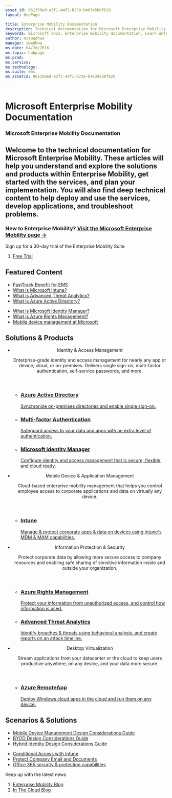 ```yaml
---
asset_id: 961350ed-a3f1-44f1-b239-b46345b8f620
layout: HubPage

title: Enterprise Mobility Documentation  
description: Technical documentation for Microsoft Enterprise Mobility  
keywords: microsoft docs, enterprise mobility documentation, Learn enterprise mobility, enterprise mobility guide, enterprise mobility technical documentation  
author: msswadhwa  
manager: swadhwa  
ms.date: 04/28/2016  
ms.topic: hubpage  
ms.prod:   
ms.service:   
ms.technology:   
ms.suite: ems  
ms.assetid: 961350ed-a3f1-44f1-b239-b46345b8f620  

---
```

# Microsoft Enterprise Mobility Documentation
<article id="main">
    <section id="hero-content" class="graph">
        <h1>Microsoft Enterprise Mobility Documentation</h1>
        <h2>Welcome to the technical documentation for Microsoft Enterprise Mobility. These articles will help you understand and explore the solutions and products within Enterprise Mobility, get started with the services, and plan your implementation. You will also find deep technical content to help deploy and use the services, develop applications, and troubleshoot problems.</h2>
	    <h3>New to Enterprise Mobility? <a href="http://go.microsoft.com/fwlink/?LinkId=816837" target="_blank">Visit the Microsoft Enterprise Mobility page &rarr;</a></h3>
    </section>
    <aside class="alert section-border">
        <p>Sign up for a 30-day trial of the Enterprise Mobility Suite</p>
        <ol class="action-list">
        <li><a href="http://go.microsoft.com/fwlink/?LinkId=816834" target="_blank" class="button-bordered button-translucent">Free Trial</a></li>
        </ol>
    </aside>
    <section id="featured" class="container">
        <h2 class="section-heading"><span class="icon icon-lightbulb-checked"></span> Featured Content</h2>
        <div class="features row">
            <ul class="column-half">
                <li><a href="/enterprise-mobility/solutions/fasttrack-center-benefit-for-enterprise-mobility-suite-ems">FastTrack Benefit for EMS</a></li>
                <li><a href="/intune/understand-explore/introduction-to-microsoft-intune">What is Microsoft Intune?</a></li>
                <li><a href="/advanced-threat-analytics/understand-explore/what-is-ata">What is Advanced Threat Analytics?</a></li>
                <li><a href="/active-directory/active-directory-whatis">What is Azure Active Directory?</a></li>
            </ul>
            <ul class="column-half">
                <li><a href="/microsoft-identity-manager/understand-explore/microsoft-identity-manager-2016">What is Microsoft Identity Manager?</a></li>
                <li><a href="/rights-management/understand-explore/what-is-azure-rms">What is Azure Rights Management?</a></li>
                <li><a href="https://www.microsoft.com/itshowcase/Article/Content/588/Mobile-device-management-at-Microsoft" target="_blank">Mobile device management at Microsoft</a></li>
            </ul>
        </div>
    </section>
    <div id="journeys">
        <section class="container">
            <h2 class="section-heading"><span class="icon icon-inheritance"></span> Solutions &amp; Products</h2>
            <ul class="journeys-list">
                <li class="journey-step">
                    <header class="journey-step-header row">
                            <div class="title column-third">
                                <span class="icon icon-connect"></span>
                                <p>Identity &amp; Access Management</p>
                            </div>
                            <p class="description column-two-thirds">Enterprise-grade identity and access management for nearly any app or device, cloud, or on-premises. Delivers single sign-on, multi-factor authentication, self-service passwords, and more.
                            </p>
                    </header>
                    <section class="journey-step-elements content">
                        <ul class="row">
                            <li class="column column-third">
                                <a href="/active-directory/">
                                <h3>Azure Active Directory</h3>
                                <p>Synchronize on-premises directories and enable single sign-on.</p>
                                </a>
                            </li>
                            <li class="column column-third">
                                <a href="/multi-factor-authentication/">
                                <h3>Multi-factor Authentication</h3>
                                <p>Safeguard access to your data and apps with an extra level of authentication.</p>
                                </a>
                            </li>
                            <li class="column column-third">
                                <a href="/microsoft-identity-manager/">
                                <h3>Microsoft Identity Manager</h3>
                                <p>Configure identity and access management that is secure, flexible, and cloud ready.</p>
                                </a>
                            </li>
                        </ul>
                    </section>
                </li>
                <li class="journey-step">
                    <header class="journey-step-header row">
                            <div class="title column-third">
                                <span class="icon icon-mobile"></span>
                                <p>Mobile Device &amp; Application Management</p>
                            </div>
                            <p class="description column-two-thirds">Cloud-based enterprise mobility management that helps you control employee access to corporate applications and data on virtually any device.
                            </p>
                    </header>
                    <section class="journey-step-elements content">
                        <ul class="row">
                            <li class="column column-third">
                                <a href="/intune/">
                                <h3>Intune</h3>
                                <p>Manage &amp; protect corporate apps &amp; data on devices using Intune's MDM &amp; MAM capabilities.</p>
                                </a>
                            </li>
                        </ul>
                    </section>
                </li>
                <li class="journey-step">
                    <header class="journey-step-header row">
                            <div class="title column-third">
                                <span class="icon icon-shield"></span>
                                <p>Information Protection &amp; Security</p>
                            </div>
                            <p class="description column-two-thirds">Protect corporate data by allowing more secure access to company resources and enabling safe sharing of sensitive information inside and outside your organization.
                            </p>
                    </header>
                    <section class="journey-step-elements content">
                        <ul class="row">
                            <li class="column column-third">
                                <a href="/rights-management/">
                                <h3>Azure Rights Management</h3>
                                <p>Protect your information from unauthorized access, and control how information is used.</p>
                                </a>
                            </li>
                            <li class="column column-third">
                                <a href="/advanced-threat-analytics/">
                                <h3>Advanced Threat Analytics</h3>
                                <p>Identify breaches &amp; threats using behavioral analysis, and create reports on an attack timeline.</p>
                                </a>
                            </li>
                        </ul>
                    </section>
                </li>
                <li class="journey-step">
                    <header class="journey-step-header row">
                        <div class="title column-third">
                        <span class="icon icon-desktops"></span>
                        <p>Desktop Virtualization</p>
                        </div>
                        <p class="description column-two-thirds">Stream applications from your datacenter or the cloud to keep users productive anywhere, on any device, and your data more secure.
                        </p>
                    </header>
                    <section class="journey-step-elements content">
                        <ul class="row">
                        <li class="column column-third">
                            <a href="/remoteapp/">
                            <h3>Azure RemoteApp</h3>
                            <p>Deploy Windows cloud apps in the cloud and run them on any device.</p>
                            </a>
                        </li>
                        </ul>
                    </section>
                </li>
            </ul>
        </section>
    </div>
    <div class="section-border">
        <section class="resources container">
            <h2 class="section-heading"><span class="icon icon-note"></span> Scenarios &amp; Solutions</h2>
            <div class="resource-list row">
                <ul class="column-half">
                    <li><a href="/enterprise-mobility/solutions/mdm-design-considerations-guide">Mobile Device Management Design Considerations Guide</a></li>
                    <li><a href="/enterprise-mobility/solutions/byod-design-considerations-guide">BYOD Design Considerations Guide</a></li>
                    <li><a href="/active-directory/active-directory-hybrid-identity-design-considerations-overview">Hybrid Identity Design Considerations Guide</a></li>
                </ul>
                <ul class="column-half">
                    <li><a href="/enterprise-mobility/solutions/conditional-access-intune">Conditional Access with Intune</a></li>
                    <li><a href="/enterprise-mobility/solutions/architecture-guidance-for-protecting-company-email-and-documents">Protect Company Email and Documents</a></li>
                    <li><a href="https://support.office.com/en-us/article/Plan-for-Office-365-security-and-information-protection-capabilities-3d4ac4a1-3920-4ff9-918f-011f3ce60408?ui=en-US&rs=en-US&ad=US">Office 365 security & protection capabilities</a></li>
                </ul>
            </div>
        </section>
    </div>
    <aside class="alert alert-social">
        <p>Keep up with the latest news</p>
        <ol class="action-list">
            <li><a href="https://blogs.technet.microsoft.com/enterprisemobility/" target="_blank" class="button-bordered button-translucent">Enterprise Mobility Blog</a></li>
            <li><a href="https://blogs.technet.microsoft.com/in_the_cloud/" target="_blank" class="button-bordered button-translucent">In The Cloud Blog</a></li>
        </ol>
    </aside>
</article>
